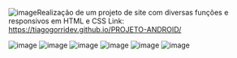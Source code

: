 ![image](https://github.com/tiagogorridev/PROJETO-ANDROID/assets/155651809/3bdee5a2-3e63-4742-a162-534ffca15c73)Realização de um projeto de site com diversas funções e responsivos em HTML e CSS
Link: https://tiagogorridev.github.io/PROJETO-ANDROID/

![image](https://github.com/tiagogorridev/PROJETO-ANDROID/assets/155651809/34a276a5-85ea-40f0-826c-a5c1d27a244c)
![image](https://github.com/tiagogorridev/PROJETO-ANDROID/assets/155651809/b67819df-842a-48c5-9ee1-3894c2adb972)
![image](https://github.com/tiagogorridev/PROJETO-ANDROID/assets/155651809/256498a7-0c81-45c4-bba9-2dfb1387b000)
![image](https://github.com/tiagogorridev/PROJETO-ANDROID/assets/155651809/38fe7b77-5c17-4530-bad8-dd10be7eda71)
![image](https://github.com/tiagogorridev/PROJETO-ANDROID/assets/155651809/62e40aa7-f4c0-4730-958a-5da80cc99b83)
![image](https://github.com/tiagogorridev/PROJETO-ANDROID/assets/155651809/ca373353-f7d0-4046-8241-550bc11e4434)

